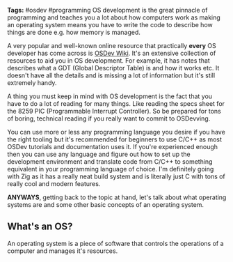 **Tags:** #osdev #programming
OS development is the great pinnacle of programming and teaches you a lot about how computers work as making an operating system means you have to write the code to describe how things are done e.g. how memory is managed.

A very popular and well-known online resource that practically **every** OS developer has come across is [OSDev Wiki](Https://wiki.osdev.org/). It's an extensive collection of resources to aid you in OS development. For example, it has notes that describes what a GDT (Global Descriptor Table) is and how it works etc. It doesn't have all the details and is missing a lot of information but it's still extremely handy.

A thing you must keep in mind with OS development is the fact that you have to do a lot of reading for many things. Like reading the specs sheet for the 8259 PIC (Programmable Interrupt Controller). So be prepared for tons of boring, technical reading if you really want to commit to OSDevving.

You can use more or less any programming language you desire if you have the right tooling but it's recommended for beginners to use C/C++ as most OSDev tutorials and documentation uses it. If you're experienced enough then you can use any language and figure out how to set up the development environment and translate code from C/C++ to something equivalent in your programming language of choice. I'm definitely going with Zig as it has a really neat build system and is literally just C with tons of really cool and modern features.

**ANYWAYS**, getting back to the topic at hand, let's talk about what operating systems are and some other basic concepts of an operating system.
## What's an OS?
An operating system is a piece of software that controls the operations of a computer and manages it's resources.